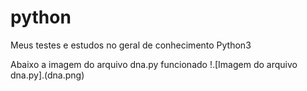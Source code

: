 # python
 Meus testes e estudos no geral de conhecimento Python3


Abaixo a imagem do arquivo dna.py funcionado
!.[Imagem do arquivo dna.py].(dna.png)